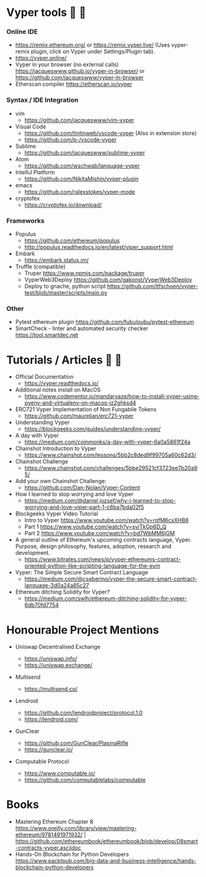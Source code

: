 #  Vyper tools :wrench: :snake: 

### Online IDE
 - https://remix.ethereum.org/ or https://remix.vyper.live/ (Uses vyper-remix plugin, click on Vyper under Settings/Plugin tab).
 - https://vyper.online/
 - Vyper in your browser (no external calls) https://jacqueswww.github.io/vyper-in-browser/ or https://github.com/jacqueswww/vyper-in-browser
 - Etherscan compiler https://etherscan.io/vyper

### Syntax / IDE Integration
- vim 
  - https://github.com/jacqueswww/vim-vyper
- Visual Code 
  - https://github.com/tintinweb/vscode-vyper (Also in extension store)
  - https://github.com/p-/vscode-vyper
- Sublime
  - https://github.com/jacqueswww/sublime-vyper
- Atom
  - https://github.com/wschwab/language-vyper
- IntelliJ Platform
  - https://github.com/NikitaMishin/vyper-plugin 
- emacs
  - https://github.com/ralexstokes/vyper-mode
- cryptofex
  - https://cryptofex.io/download/
### Frameworks
 - Populus
   - https://github.com/ethereum/populus
   - http://populus.readthedocs.io/en/latest/viper_support.html
 - Embark
   - https://embark.status.im/
 - Truffle (compatible)
   - Truper https://www.npmjs.com/package/truper
   - VyperWeb3Deploy https://github.com/gakonst/VyperWeb3Deploy
   - Deploy to gnache, python script https://github.com/ltfschoen/vyper-test/blob/master/scripts/main.py
### Other
 - Pytest ethereum plugin https://github.com/fubuloubu/pytest-ethereum
 - SmartCheck - linter and automated security checker https://tool.smartdec.net

#  Tutorials / Articles :book: :bookmark: 
 - Official Documentation  
    - https://vyper.readthedocs.io/
 - Additional notes install on MacOS  
    - https://www.codementor.io/mandarvaze/how-to-install-vyper-using-pyenv-and-virtualenv-on-macos-jz2ghksd4
 - ERC721 Vyper Implementation of Non Fungabile Tokens
    - https://github.com/maurelian/erc721-vyper
 - Understanding Vyper
   - https://blockgeeks.com/guides/understanding-vyper/
 - A day with Vyper
   - https://medium.com/coinmonks/a-day-with-vyper-6a0a5861f24a
 - Chainshot Introduction to Vyper
   - https://www.chainshot.com/lessons/5bb2c8ded9f99705a60c62d3/
 - Chainshot Challenge
   - https://www.chainshot.com/challenges/5bbe29521cf3723ee7b20a95/
 - Add your own Chainshot Challenge:  
   - https://github.com/Dan-Nolan/Vyper-Content
 - How I learned to stop worrying and love Vyper
   - https://medium.com/@daniel.jozsef/why-i-learned-to-stop-worrying-and-love-viper-part-1-c6ba7bda02f5
 - Blockgeeks Vyper Video Tutorial
   - Intro to Vyper https://www.youtube.com/watch?v=rqfM6cxXHB8
   - Part 1 https://www.youtube.com/watch?v=sviTkGp6D_Q
   - Part 2 https://www.youtube.com/watch?v=bd7WbMM6jGM
 - A general outline of Ethereum's upcoming contracts language, Vyper. Purpose, design philosophy, features, adoption, research and development. 
   - https://www.bitrates.com/news/p/vyper-ethereums-contract-oriented-python-like-scripting-language-for-the-evm
- Vyper: The Simple Secure Smart Contract Language
  - https://medium.com/@cseberino/vyper-the-secure-smart-contract-language-3d0a24a85c27
- Ethereum ditching Solidity for Vyper?
  - https://medium.com/swlh/ethereum-ditching-solidity-for-vyper-6db70fd7754

# Honourable Project Mentions
- Uniswap Decentralised Exchange
  - https://uniswap.info/
  - https://uniswap.exchange/

- Multisend
  - https://multisend.co/
- Lendroid
  - https://github.com/lendroidproject/protocol.1.0
  - https://lendroid.com/
- GunClear
  - https://github.com/GunClear/PlasmaRifle
  - https://gunclear.io/
- Computable Protocol
  - https://www.computable.io/
  - https://github.com/computablelabs/computable
# Books
 - Mastering Ethereum Chapter 8 https://www.oreilly.com/library/view/mastering-ethereum/9781491971932/ | https://github.com/ethereumbook/ethereumbook/blob/develop/08smart-contracts-vyper.asciidoc
 - Hands-On Blockchain for Python Developers  https://www.packtpub.com/big-data-and-business-intelligence/hands-blockchain-python-developers

